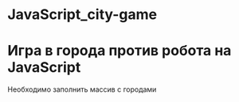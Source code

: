 # JavaScript_city-game
# Игра в города против робота на JavaScript  
Необходимо заполнить массив с городами
